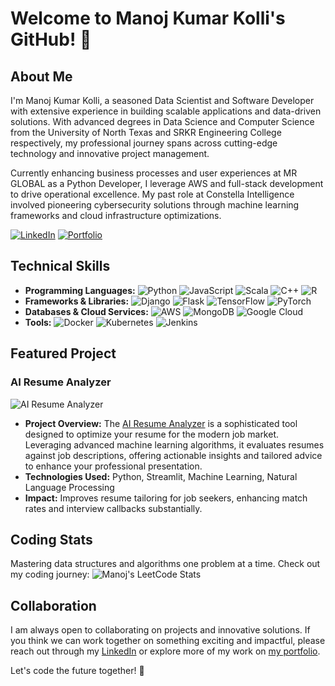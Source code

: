 <!--
**ManojKumarKolli/ManojKumarKolli** is a ✨ _special_ ✨ repository because its `README.md` (this file) appears on your GitHub profile.

Here are some ideas to get you started:

- 🔭 I’m currently working on ...
- 🌱 I’m currently learning ...
- 👯 I’m looking to collaborate on ...
- 🤔 I’m looking for help with ...
- 💬 Ask me about ...
- 📫 How to reach me: ...
- 😄 Pronouns: ...
- ⚡ Fun fact: ...
-->

# Welcome to Manoj Kumar Kolli's GitHub! 👋

## About Me
I'm Manoj Kumar Kolli, a seasoned Data Scientist and Software Developer with extensive experience in building scalable applications and data-driven solutions. With advanced degrees in Data Science and Computer Science from the University of North Texas and SRKR Engineering College respectively, my professional journey spans across cutting-edge technology and innovative project management.

Currently enhancing business processes and user experiences at MR GLOBAL as a Python Developer, I leverage AWS and full-stack development to drive operational excellence. My past role at Constella Intelligence involved pioneering cybersecurity solutions through machine learning frameworks and cloud infrastructure optimizations.

<!-- 🔗 [LinkedIn](https://www.linkedin.com/in/manoj-kumar-kolli/) | 🔗 [Portfolio](https://manojkumarkolli.wixstudio.io/manojportfolio) -->
[![LinkedIn](https://img.shields.io/badge/LinkedIn-0077B5?style=for-the-badge&logo=linkedin&logoColor=white)](https://www.linkedin.com/in/manoj-kumar-kolli/)
[![Portfolio](https://img.shields.io/badge/Portfolio-0A0A0A?style=for-the-badge&logo=portfolio&logoColor=white)](https://manojkumarkolli.wixstudio.io/manojportfolio)


## Technical Skills
- **Programming Languages:** ![Python](https://img.shields.io/badge/-Python-3776AB?style=flat-square&logo=python&logoColor=white) ![JavaScript](https://img.shields.io/badge/-JavaScript-F7DF1E?style=flat-square&logo=javascript&logoColor=black) ![Scala](https://img.shields.io/badge/-Scala-DC322F?style=flat-square&logo=scala&logoColor=white) ![C++](https://img.shields.io/badge/-C++-00599C?style=flat-square&logo=cplusplus&logoColor=white) ![R](https://img.shields.io/badge/-R-276DC3?style=flat-square&logo=r&logoColor=white)
- **Frameworks & Libraries:** ![Django](https://img.shields.io/badge/-Django-092E20?style=flat-square&logo=django&logoColor=white) ![Flask](https://img.shields.io/badge/-Flask-000000?style=flat-square&logo=flask&logoColor=white) ![TensorFlow](https://img.shields.io/badge/-TensorFlow-FF6F00?style=flat-square&logo=tensorflow&logoColor=white) ![PyTorch](https://img.shields.io/badge/-PyTorch-EE4C2C?style=flat-square&logo=pytorch&logoColor=white)
- **Databases & Cloud Services:** ![AWS](https://img.shields.io/badge/-AWS-232F3E?style=flat-square&logo=amazon-aws&logoColor=white) ![MongoDB](https://img.shields.io/badge/-MongoDB-47A248?style=flat-square&logo=mongodb&logoColor=white) ![Google Cloud](https://img.shields.io/badge/-Google_Cloud-4285F4?style=flat-square&logo=google-cloud&logoColor=white)
- **Tools:** ![Docker](https://img.shields.io/badge/-Docker-2496ED?style=flat-square&logo=docker&logoColor=white) ![Kubernetes](https://img.shields.io/badge/-Kubernetes-326CE5?style=flat-square&logo=kubernetes&logoColor=white) ![Jenkins](https://img.shields.io/badge/-Jenkins-D24939?style=flat-square&logo=jenkins&logoColor=white)

## Featured Project
### AI Resume Analyzer
![AI Resume Analyzer](https://your-image-url.com/placeholder.png) <!-- Replace this with a relevant image URL -->
- **Project Overview:** The [AI Resume Analyzer](https://airesumeanalyzer.streamlit.app/) is a sophisticated tool designed to optimize your resume for the modern job market. Leveraging advanced machine learning algorithms, it evaluates resumes against job descriptions, offering actionable insights and tailored advice to enhance your professional presentation.
- **Technologies Used:** Python, Streamlit, Machine Learning, Natural Language Processing
- **Impact:** Improves resume tailoring for job seekers, enhancing match rates and interview callbacks substantially.

## Coding Stats
Mastering data structures and algorithms one problem at a time. Check out my coding journey:
![Manoj's LeetCode Stats](https://leetcode.card.workers.dev/manojkumarkolli?theme=dark&font=baloo&extension=null)

## Collaboration
I am always open to collaborating on projects and innovative solutions. If you think we can work together on something exciting and impactful, please reach out through my [LinkedIn](https://www.linkedin.com/in/manoj-kumar-kolli/) or explore more of my work on [my portfolio](https://manojkumarkolli.wixstudio.io/manojportfolio).

Let's code the future together! 🚀
